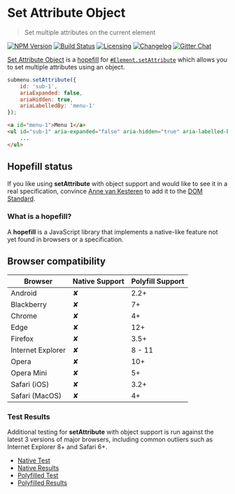 # Set Attribute Object

> Set multiple attributes on the current element

[![NPM Version][npm-img]][npm-url]
[![Build Status][cli-img]][cli-url]
[![Licensing][lic-image]][lic-url]
[![Changelog][log-image]][log-url]
[![Gitter Chat][git-image]][git-url]

[Set Attribute Object] is a [hopefill](#hopefill-status) for
[`#Element.setAttribute`] which allows you to set multiple attributes using an
object.

```js
submenu.setAttribute({
    id: 'sub-1',
    ariaExpanded: false,
    ariaHidden: true,
    ariaLabelledBy: 'menu-1'
});
```

```html
<a id="menu-1">Menu 1</a>
<ul id="sub-1" aria-expanded="false" aria-hidden="true" aria-labelled-by="menu-1">
	...
</ul>
```

## Hopefill status

If you like using **setAttribute** with object support and would like to see
it in a real specification, convince [Anne van Kesteren] to add it to the
[DOM Standard].

### What is a hopefill?

A **hopefill** is a JavaScript library that implements a native-like feature
not yet found in browsers or a specification.

## Browser compatibility

| Browser           | Native Support | Polyfill Support |
| ----------------- | -------------- | ---------------- |
| Android           | ✘              | 2.2+             |
| Blackberry        | ✘              | 7+               |
| Chrome            | ✘              | 4+               |
| Edge              | ✘              | 12+              |
| Firefox           | ✘              | 3.5+             |
| Internet Explorer | ✘              | 8 - 11           |
| Opera             | ✘              | 10+              |
| Opera Mini        | ✘              | 5+               |
| Safari (iOS)      | ✘              | 3.2+             |
| Safari (MacOS)    | ✘              | 4+               |

### Test Results

Additional testing for **setAttribute** with object support is run against the
latest 3 versions of major browsers, including common outliers such as
Internet Explorer 8+ and Safari 6+.

- [Native Test]
- [Native Results]
- [Polyfilled Test]
- [Polyfilled Results]

[Set Attribute Object]: http://github.com/jonathantneal/element-set-attribute-object

[`#Element.setAttribute`]: https://dom.spec.whatwg.org/#dom-element-setattribute
[Anne van Kesteren]: https://twitter.com/annevk
[DOM Standard]: http://dom.spec.whatwg.org/
[Native Test]: http://s.codepen.io/jonneal/debug/93e1c35735830ede4b0c865888f3235d
[Native Results]: https://app.crossbrowsertesting.com/public/i76b092cd2b52b86/screenshots/z3f5aacf7023bedc315a?size=small&type=chromeless
[Polyfilled Test]: http://s.codepen.io/jonneal/debug/2214e59a841e44f9c381f52180e9e029
[Polyfilled Results]: https://app.crossbrowsertesting.com/public/i76b092cd2b52b86/screenshots/z9b824985e37ebf1e6ca?size=small&type=chromeless

[npm-url]: https://www.npmjs.com/package/element-set-attribute-object
[npm-img]: https://img.shields.io/npm/v/element-set-attribute-object.svg?style=flat-square
[cli-url]: https://travis-ci.org/jonathantneal/element-set-attribute-object
[cli-img]: https://img.shields.io/travis/jonathantneal/element-set-attribute-object.svg?style=flat-square
[lic-url]: LICENSE.md
[lic-image]: https://img.shields.io/npm/l/element-set-attribute-object.svg?style=flat-square
[log-url]: CHANGELOG.md
[log-image]: https://img.shields.io/badge/changelog-md-blue.svg?style=flat-square
[git-url]: https://gitter.im/jonathantneal/element-set-attribute-object
[git-image]: https://img.shields.io/badge/chat-gitter-blue.svg?style=flat-square
